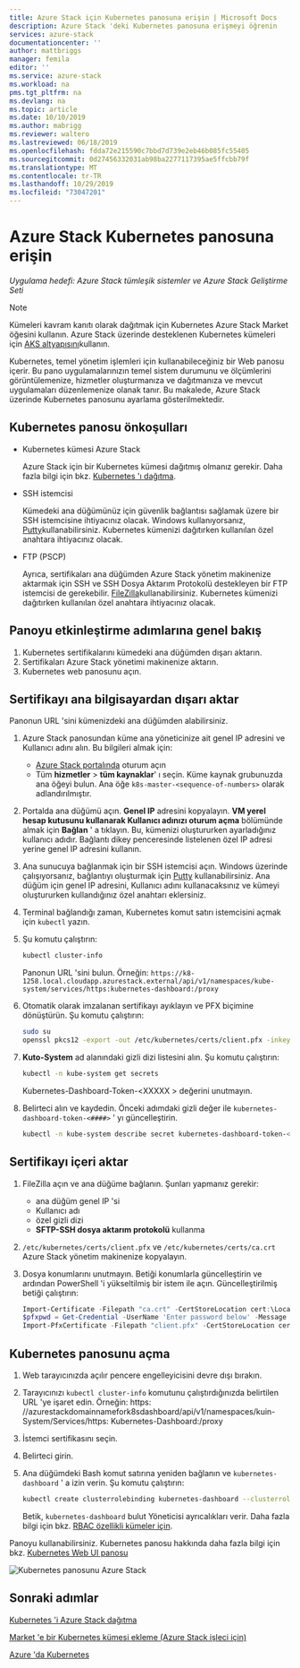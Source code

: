 ```yaml
---
title: Azure Stack için Kubernetes panosuna erişin | Microsoft Docs
description: Azure Stack 'deki Kubernetes panosuna erişmeyi öğrenin
services: azure-stack
documentationcenter: ''
author: mattbriggs
manager: femila
editor: ''
ms.service: azure-stack
ms.workload: na
pms.tgt_pltfrm: na
ms.devlang: na
ms.topic: article
ms.date: 10/10/2019
ms.author: mabrigg
ms.reviewer: waltero
ms.lastreviewed: 06/18/2019
ms.openlocfilehash: fdda72e215590c7bbd7d739e2eb46b085fc55405
ms.sourcegitcommit: 0d27456332031ab98ba2277117395ae5ffcbb79f
ms.translationtype: MT
ms.contentlocale: tr-TR
ms.lasthandoff: 10/29/2019
ms.locfileid: "73047201"
---
```

# <a name="access-the-kubernetes-dashboard-in-azure-stack"></a>Azure Stack Kubernetes panosuna erişin 

*Uygulama hedefi: Azure Stack tümleşik sistemler ve Azure Stack Geliştirme Seti* 
> [!Note]   
> Kümeleri kavram kanıtı olarak dağıtmak için Kubernetes Azure Stack Market öğesini kullanın. Azure Stack üzerinde desteklenen Kubernetes kümeleri için [AKS altyapısını](azure-stack-kubernetes-aks-engine-overview.md)kullanın.

Kubernetes, temel yönetim işlemleri için kullanabileceğiniz bir Web panosu içerir. Bu pano uygulamalarınızın temel sistem durumunu ve ölçümlerini görüntülemenize, hizmetler oluşturmanıza ve dağıtmanıza ve mevcut uygulamaları düzenlemenize olanak tanır. Bu makalede, Azure Stack üzerinde Kubernetes panosunu ayarlama gösterilmektedir.

## <a name="prerequisites-for-kubernetes-dashboard"></a>Kubernetes panosu önkoşulları

* Kubernetes kümesi Azure Stack

    Azure Stack için bir Kubernetes kümesi dağıtmış olmanız gerekir. Daha fazla bilgi için bkz. [Kubernetes 'ı dağıtma](azure-stack-solution-template-kubernetes-deploy.md).

* SSH istemcisi

    Kümedeki ana düğümünüz için güvenlik bağlantısı sağlamak üzere bir SSH istemcisine ihtiyacınız olacak. Windows kullanıyorsanız, [Putty](https://docs.microsoft.com/azure/marketplace/cloud-partner-portal/virtual-machine/cpp-connect-vm)kullanabilirsiniz. Kubernetes kümenizi dağıtırken kullanılan özel anahtara ihtiyacınız olacak.

* FTP (PSCP)

    Ayrıca, sertifikaları ana düğümden Azure Stack yönetim makinenize aktarmak için SSH ve SSH Dosya Aktarım Protokolü destekleyen bir FTP istemcisi de gerekebilir. [FileZilla](https://filezilla-project.org/download.php?type=client)kullanabilirsiniz. Kubernetes kümenizi dağıtırken kullanılan özel anahtara ihtiyacınız olacak.

## <a name="overview-of-steps-to-enable-dashboard"></a>Panoyu etkinleştirme adımlarına genel bakış

1.  Kubernetes sertifikalarını kümedeki ana düğümden dışarı aktarın. 
2.  Sertifikaları Azure Stack yönetimi makinenize aktarın.
2.  Kubernetes web panosunu açın. 

## <a name="export-certificate-from-the-master"></a>Sertifikayı ana bilgisayardan dışarı aktar 

Panonun URL 'sini kümenizdeki ana düğümden alabilirsiniz.

1. Azure Stack panosundan küme ana yöneticinize ait genel IP adresini ve Kullanıcı adını alın. Bu bilgileri almak için:

    - [Azure Stack portalında](https://portal.local.azurestack.external/) oturum açın
    - Tüm **hizmetler** > **tüm kaynaklar**' ı seçin. Küme kaynak grubunuzda ana öğeyi bulun. Ana öğe `k8s-master-<sequence-of-numbers>` olarak adlandırılmıştır. 

2. Portalda ana düğümü açın. **Genel IP** adresini kopyalayın. **VM yerel hesap kutusunu kullanarak Kullanıcı adınızı oturum açma** bölümünde almak için **Bağlan** ' a tıklayın. Bu, kümenizi oluştururken ayarladığınız kullanıcı adıdır. Bağlantı dikey penceresinde listelenen özel IP adresi yerine genel IP adresini kullanın.

3.  Ana sunucuya bağlanmak için bir SSH istemcisi açın. Windows üzerinde çalışıyorsanız, bağlantıyı oluşturmak için [Putty](https://docs.microsoft.com/azure/marketplace/cloud-partner-portal/virtual-machine/cpp-connect-vm) kullanabilirsiniz. Ana düğüm için genel IP adresini, Kullanıcı adını kullanacaksınız ve kümeyi oluştururken kullandığınız özel anahtarı eklersiniz.

4.  Terminal bağlandığı zaman, Kubernetes komut satırı istemcisini açmak için `kubectl` yazın.

5. Şu komutu çalıştırın:

    ```Bash   
    kubectl cluster-info 
    ``` 
    Panonun URL 'sini bulun. Örneğin: `https://k8-1258.local.cloudapp.azurestack.external/api/v1/namespaces/kube-system/services/https:kubernetes-dashboard:/proxy`

6.  Otomatik olarak imzalanan sertifikayı ayıklayın ve PFX biçimine dönüştürün. Şu komutu çalıştırın:

    ```Bash  
    sudo su 
    openssl pkcs12 -export -out /etc/kubernetes/certs/client.pfx -inkey /etc/kubernetes/certs/client.key  -in /etc/kubernetes/certs/client.crt -certfile /etc/kubernetes/certs/ca.crt 
    ```

7.  **Kuto-System** ad alanındaki gizli dizi listesini alın. Şu komutu çalıştırın:

    ```Bash  
    kubectl -n kube-system get secrets
    ```

    Kubernetes-Dashboard-Token-\<XXXXX > değerini unutmayın. 

8.  Belirteci alın ve kaydedin. Önceki adımdaki gizli değer ile `kubernetes-dashboard-token-<####>` ' yı güncelleştirin.

    ```Bash  
    kubectl -n kube-system describe secret kubernetes-dashboard-token-<####>| awk '$1=="token:"{print $2}' 
    ```

## <a name="import-the-certificate"></a>Sertifikayı içeri aktar

1. FileZilla açın ve ana düğüme bağlanın. Şunları yapmanız gerekir:

    - ana düğüm genel IP 'si
    - Kullanıcı adı
    - özel gizli dizi
    - **SFTP-SSH dosya aktarım protokolü** kullanma

2. `/etc/kubernetes/certs/client.pfx` ve `/etc/kubernetes/certs/ca.crt` Azure Stack yönetim makinenize kopyalayın.

3. Dosya konumlarını unutmayın. Betiği konumlarla güncelleştirin ve ardından PowerShell 'i yükseltilmiş bir istem ile açın. Güncelleştirilmiş betiği çalıştırın:  

    ```powershell   
    Import-Certificate -Filepath "ca.crt" -CertStoreLocation cert:\LocalMachine\Root 
    $pfxpwd = Get-Credential -UserName 'Enter password below' -Message 'Enter password below' 
    Import-PfxCertificate -Filepath "client.pfx" -CertStoreLocation cert:\CurrentUser\My -Password $pfxpwd.Password 
    ``` 

## <a name="open-the-kubernetes-dashboard"></a>Kubernetes panosunu açma 

1. Web tarayıcınızda açılır pencere engelleyicisini devre dışı bırakın.

2. Tarayıcınızı `kubectl cluster-info` komutunu çalıştırdığınızda belirtilen URL 'ye işaret edin. Örneğin: https: \//azurestackdomainnamefork8sdashboard/api/v1/namespaces/kuin-System/Services/https: Kubernetes-Dashboard:/proxy 
3. İstemci sertifikasını seçin.
4. Belirteci girin. 
5. Ana düğümdeki Bash komut satırına yeniden bağlanın ve `kubernetes-dashboard` ' a izin verin. Şu komutu çalıştırın:

    ```Bash  
    kubectl create clusterrolebinding kubernetes-dashboard --clusterrole=cluster-admin --serviceaccount=kube-system:kubernetes-dashboard 
    ``` 

    Betik, `kubernetes-dashboard` bulut Yöneticisi ayrıcalıkları verir. Daha fazla bilgi için bkz. [RBAC özellikli kümeler için](https://docs.microsoft.com/azure/aks/kubernetes-dashboard).

Panoyu kullanabilirsiniz. Kubernetes panosu hakkında daha fazla bilgi için bkz. [Kubernetes Web UI panosu](https://kubernetes.io/docs/tasks/access-application-cluster/web-ui-dashboard/) 

![Kubernetes panosunu Azure Stack](media/azure-stack-solution-template-kubernetes-dashboard/azure-stack-kub-dashboard.png)

## <a name="next-steps"></a>Sonraki adımlar 

[Kubernetes 'i Azure Stack dağıtma](azure-stack-solution-template-kubernetes-deploy.md)  

[Market 'e bir Kubernetes kümesi ekleme (Azure Stack işleci için)](../operator/azure-stack-solution-template-kubernetes-cluster-add.md)  

[Azure 'da Kubernetes](https://docs.microsoft.com/azure/container-service/kubernetes/container-service-kubernetes-walkthrough)  
